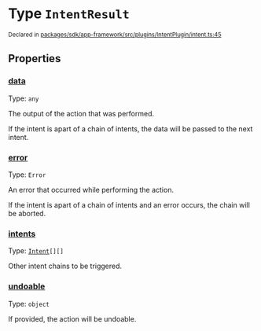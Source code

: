 # Type `IntentResult`
<sub>Declared in [packages/sdk/app-framework/src/plugins/IntentPlugin/intent.ts:45](https://github.com/dxos/dxos/blob/4cb70f94e/packages/sdk/app-framework/src/plugins/IntentPlugin/intent.ts#L45)</sub>




## Properties
### [data](https://github.com/dxos/dxos/blob/4cb70f94e/packages/sdk/app-framework/src/plugins/IntentPlugin/intent.ts#L51)
Type: <code>any</code>

The output of the action that was performed.

If the intent is apart of a chain of intents, the data will be passed to the next intent.


### [error](https://github.com/dxos/dxos/blob/4cb70f94e/packages/sdk/app-framework/src/plugins/IntentPlugin/intent.ts#L73)
Type: <code>Error</code>

An error that occurred while performing the action.

If the intent is apart of a chain of intents and an error occurs, the chain will be aborted.


### [intents](https://github.com/dxos/dxos/blob/4cb70f94e/packages/sdk/app-framework/src/plugins/IntentPlugin/intent.ts#L78)
Type: <code>[Intent](/api/@dxos/app-framework/types/Intent)[][]</code>

Other intent chains to be triggered.


### [undoable](https://github.com/dxos/dxos/blob/4cb70f94e/packages/sdk/app-framework/src/plugins/IntentPlugin/intent.ts#L56)
Type: <code>object</code>

If provided, the action will be undoable.



